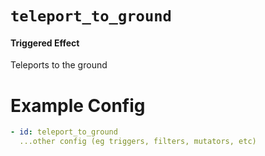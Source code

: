 # `teleport_to_ground`
#### Triggered Effect

Teleports to the ground

# Example Config
```yaml
- id: teleport_to_ground
  ...other config (eg triggers, filters, mutators, etc)
```